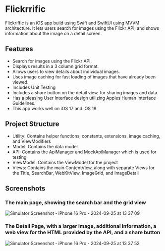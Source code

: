 # Flickrrific
Flickriffic is an iOS app build using Swift and SwiftUI using MVVM architecture. It lets users search for images using the Flickr API, and shows information about the image on a detail screen.

## Features
- Search for images using the Flickr API.
- Displays results in a 3 column grid format.
- Allows users to view details about individual images.
- Uses image caching for fast loading of images that have already been viewed.
- Includes Unit Testing
- Includes a share button on the detail view, for sharing images and data.
- Has a pleasing User Interface design utilizing Apples Human Interface Guidelines.
- This app works well on iOS 17 and iOS 18.

## Project Structure
- Utility: Contains helper functions, constants, extensions, image caching, and ViewModifiers
- Model: Contains the data model
- API: Contains the ApiManager and MockApiManager which is used for testing
- ViewModel: Contains the ViewModel for the project
- Views: Contains the main ContentView, along with separate Views for the Title, SearchBar, WebKitView, ImageGrid, and ImageDetail

## Screenshots

### The main page, showing the search bar and the grid view
![Simulator Screenshot - iPhone 16 Pro - 2024-09-25 at 13 37 09](https://github.com/user-attachments/assets/d5d2ff9f-395d-4c59-8fcf-86ef40055709)

### The Detail Page, with a larger image, additional information, a web view for the HTML provided by the API, and a share button
![Simulator Screenshot - iPhone 16 Pro - 2024-09-25 at 13 37 52](https://github.com/user-attachments/assets/074a505c-afcf-4282-9627-b4636bec69f8)
